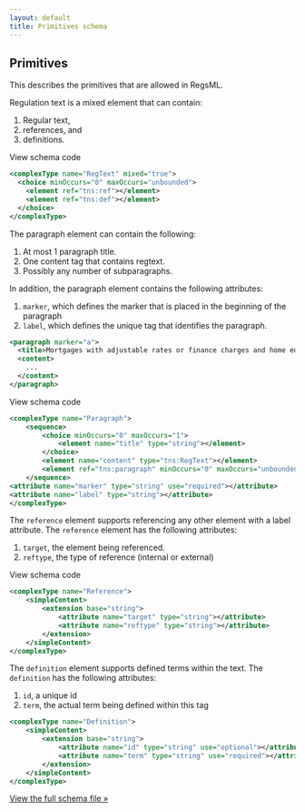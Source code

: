 ```yaml
---
layout: default
title: Primitives schema
---
```


## Primitives

This describes the primitives that are allowed in RegsML.

Regulation text is a mixed element that can contain:

1. Regular text,
2. references, and
3. definitions.

<span class="toggle">View schema code</span>

```XML
<complexType name="RegText" mixed="true">
  <choice minOccurs="0" maxOccurs="unbounded">
    <element ref="tns:ref"></element>
    <element ref="tns:def"></element>
  </choice>
</complexType>
```

The paragraph element can contain the following:

1. At most 1 paragraph title.
2. One content tag that contains regtext.
3. Possibly any number of subparagraphs.

In addition, the paragraph element contains the following attributes:

1. `marker`, which defines the marker that is placed in the beginning of the paragraph
2. `label`, which defines the unique tag that identifies the paragraph.

```xml
<paragraph marker="a">
  <title>Mortgages with adjustable rates or finance charges and home equity lines of credit.</title>
  <content>
    ...
  </content>
</paragraph>
```

<span class="toggle">View schema code</span>

```xml
<complexType name="Paragraph">
	<sequence>
		<choice minOccurs="0" maxOccurs="1">
			<element name="title" type="string"></element>
		</choice>
		<element name="content" type="tns:RegText"></element>
		<element ref="tns:paragraph" minOccurs="0" maxOccurs="unbounded"></element>
	</sequence>
<attribute name="marker" type="string" use="required"></attribute>
<attribute name="label" type="string"></attribute>
</complexType>
```

The `reference` element supports referencing any other element with a label attribute. The `reference` element has the following attributes:

1. `target`, the element being referenced.
2. `reftype`, the type of reference (internal or external)

<span class="toggle">View schema code</span>

```xml
<complexType name="Reference">
	<simpleContent>
		<extension base="string">
			<attribute name="target" type="string"></attribute>
			<attribute name="reftype" type="string"></attribute>
		</extension>
	</simpleContent>
</complexType>
```

The `definition` element supports defined terms within the text. The `definition` has the following attributes:

1. `id`, a unique id
2. `term`, the actual term being defined within this tag

```xml
<complexType name="Definition">
	<simpleContent>
		<extension base="string">
			<attribute name="id" type="string" use="optional"></attribute>
			<attribute name="term" type="string" use="required"></attribute>
		</extension>
	</simpleContent>
</complexType>
```

[View the full schema file &#187;](https://github.com/cfpb/regulations-schema/blob/master/src/primitives.xsd)
